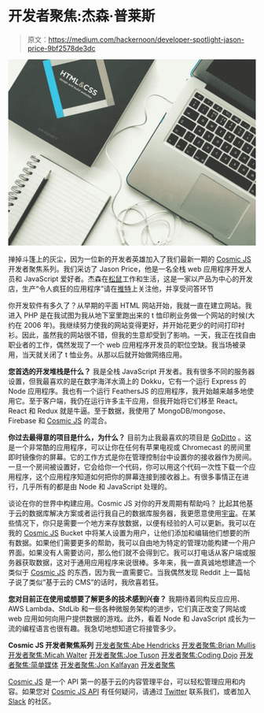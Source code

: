 # 开发者聚焦:杰森·普莱斯

> 原文：<https://medium.com/hackernoon/developer-spotlight-jason-price-9bf2578de3dc>

![](img/432f1da2b13d5f1b75a502daf9fdfa3e.png)

掸掉斗篷上的灰尘，因为一位新的开发者英雄加入了我们最新一期的 [Cosmic JS](https://cosmicjs.com) 开发者聚焦系列。我们采访了 Jason Price，他是一名全栈 web 应用程序开发人员和 JavaScript 爱好者。杰森在[松鼠](http://www.airsquirrels.com/)工作和生活，这是一家以产品为中心的开发店，生产“令人疯狂的应用程序”请在[推特](https://twitter.com/jmpstartjs)上关注他，并享受问答环节

你开发软件有多久了？从早期的平面 HTML 网站开始，我就一直在建立网站。我进入 PHP 是在我试图为我从地下室里跑出来的 t 恤印刷业务做一个网站的时候(大约在 2006 年)。我继续努力使我的网站变得更好，并开始花更少的时间打印衬衫。因此，虽然我的网站很不错，但我的生意却受到了影响。一天，我正在找自由职业者的工作，偶然发现了一个 web 应用程序开发员的职位空缺。我当场被录用，当天就关闭了 t 恤业务。从那以后就开始做网络应用。

**您首选的开发堆栈是什么？**
我是全栈 JavaScript 开发者。我有很多不同的服务器设置，但我最喜欢的是在数字海洋水滴上的 Dokku，它有一个运行 Express 的 Node 应用程序。我也有一个运行 FeathersJS 的应用程序，我开始越来越多地使用它。至于客户端，我仍在运行许多主干应用，但我开始将它们移至 React。React 和 Redux 就是牛逼。至于数据，我使用了 MongoDB/mongose、Firebase 和 [Cosmic JS](https://cosmicjs.com) 的混合。

**你过去最得意的项目是什么，为什么？**
目前为止我最喜欢的项目是 [GoDitto](http://goditto.com/) 。这是一个非常酷的应用程序，可以让你在任何有苹果电视或 Chromecast 的房间里即时镜像你的屏幕。它的工作方式是你在管理控制台中设置你的接收器作为房间。一旦一个房间被设置好，它会给你一个代码，你可以用这个代码一次性下载一个应用程序，这个应用程序知道如何把你的屏幕连接到接收器上。有很多事情正在进行，几乎所有的都是由 Node 和 JavaScript 处理的。

谈论在你的世界中构建应用。Cosmic JS 对你的开发周期有帮助吗？
比起其他基于云的数据库解决方案或者运行我自己的数据库服务器，我更愿意使用[宇宙](https://cosmicjs.com)。在某些情况下，你只是需要一个地方来存放数据，以便有经验的人可以更新。我可以在我的 [Cosmic JS](https://cosmicjs.com) Bucket 中将某人设置为用户，让他们添加和编辑他们想要的所有数据。如果他们需要更多的帮助，我可以自由地为特定的管理功能构建一个用户界面。如果没有人需要访问，那么他们就不会得到它。我可以打电话从客户端或服务器获取数据，这对于通用应用程序来说很棒。多年来，我一直真诚地想建造一个类似于 [Cosmic JS](https://cosmicjs.com) 的东西，因为我一直需要它。当我偶然发现 Reddit 上一篇帖子说了类似“基于云的 CMS”的话时，我欣喜若狂。

**您对目前正在使用或想要了解更多的技术感到兴奋？**
我期待着同构反应应用、AWS Lambda、StdLib 和一些各种微服务架构的进步，它们真正改变了网站或 web 应用如何向用户提供数据的游戏。此外，看着 Node 和 JavaScript 成长为一流的编程语言也很有趣。我急切地想知道它将接管多少。

**Cosmic JS 开发者聚焦系列**
[开发者聚焦:Abe Hendricks](https://cosmicjs.com/blog/developer-spotlight-abe-hendricks)
[开发者聚焦:Brian Mullis](https://cosmicjs.com/blog/developer-spotlight-brian-mullis)
[开发者聚焦:Micah Walter](https://cosmicjs.com/blog/developer-spotlight-micah-walter)
[开发者聚焦:Joe Tuson](https://cosmicjs.com/blog/developer-spotlight-joe-tuson)
[开发者聚焦:Coding Dojo](https://cosmicjs.com/blog/developer-spotlight-coding-dojo)
[开发者聚焦:简单媒体](https://cosmicjs.com/blog/developer-spotlight-simple-media)
[开发者聚焦:Jon Kalfayan](https://cosmicjs.com/blog/developer-spotlight-jon-kalfayan)
[开发者聚焦](https://cosmicjs.com/blog/developer-spotlight-jon-bloomer)

[Cosmic JS](https://cosmicjs.com/) 是一个 API 第一的基于云的内容管理平台，可以轻松管理应用和内容。如果您对 [Cosmic JS API](https://cosmicjs.com/) 有任何疑问，请通过 [Twitter](https://twitter.com/cosmic_js) 联系我们，或者加入 [Slack](https://cosmicjs.com/community) 的社区。